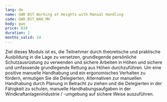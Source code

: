 ```yaml
---
lang: de
name: GWO BST Working at Heights with Manual Handling
code: GWO_BST_WAH_MH
body: gwo
price: 610
duration: 2
months_valid: 24
---
```


Ziel dieses Moduls ist es, die Teilnehmer durch theoretische und praktische Ausbildung in die Lage zu versetzen, grundlegende persönliche Schutzausrüstung zu verwenden und sichere Arbeiten in Höhen und sichere und umfassende grundlegende Rettung aus Höhen durchzuführen. Um eine positive manuelle Handhabung und ein ergonomisches Verhalten zu fördern, ermutigen Sie die Delegierten, Alternativen zur manuellen Handhabung durch Planung in Betracht zu ziehen und die Delegierten in der Fähigkeit zu schulen, manuelle Handhabungsaufgaben in der Windkraftanlagenindustrie / -umgebung auf sichere Weise auszuführen.